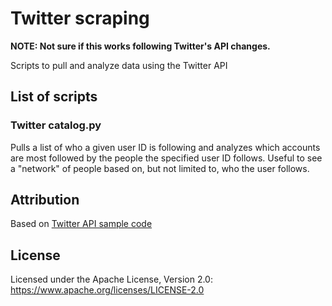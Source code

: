 # Twitter scraping

**NOTE: Not sure if this works following Twitter's API changes.**

Scripts to pull and analyze data using the Twitter API

## List of scripts

### Twitter catalog.py

Pulls a list of who a given user ID is following and analyzes which accounts are most followed by the people the specified user ID follows. Useful to see a "network" of people based on, but not limited to, who the user follows.

## Attribution

Based on [Twitter API sample code](https://github.com/twitterdev/Twitter-API-v2-sample-code)

## License

Licensed under the Apache License, Version 2.0: https://www.apache.org/licenses/LICENSE-2.0
